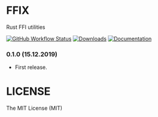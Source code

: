 # FFIX

Rust FFI utilities

[![GitHub Workflow Status](https://img.shields.io/github/workflow/status/rossnomann/ffix/CI?style=flat-square)](https://github.com/rossnomann/ffix/actions/)
[![Downloads](https://img.shields.io/crates/d/ffix.svg?style=flat-square)](https://crates.io/crates/ffix/)
[![Documentation](https://img.shields.io/badge/docs-rs-yellowgreen.svg?style=flat-square)](https://docs.rs/ffix)

### 0.1.0 (15.12.2019)

- First release.

# LICENSE

The MIT License (MIT)
